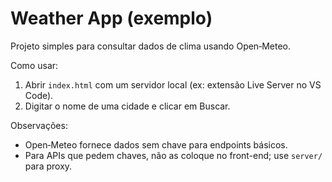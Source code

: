 # Weather App (exemplo)

Projeto simples para consultar dados de clima usando Open‑Meteo.

Como usar:
1. Abrir `index.html` com um servidor local (ex: extensão Live Server no VS Code).
2. Digitar o nome de uma cidade e clicar em Buscar.

Observações:
- Open‑Meteo fornece dados sem chave para endpoints básicos.
- Para APIs que pedem chaves, não as coloque no front-end; use `server/` para proxy.
